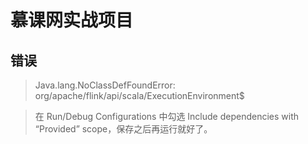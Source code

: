 # 慕课网实战项目

## 错误

> Java.lang.NoClassDefFoundError: org/apache/flink/api/scala/ExecutionEnvironment$

>在 Run/Debug Configurations 中勾选 Include dependencies with “Provided” scope，保存之后再运行就好了。